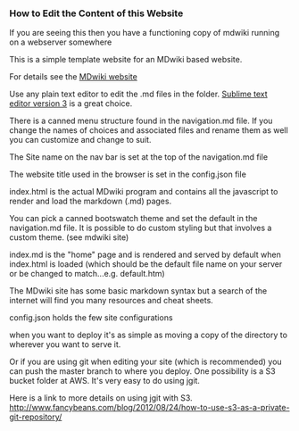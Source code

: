 ### How to Edit the Content of this Website

If you are seeing this then you have a functioning copy of mdwiki running on a webserver somewhere

This is a simple template website for an MDwiki based website.

For details see the [MDwiki website](http://dynalon.github.io/mdwiki/#!index.md)

Use any plain text editor to edit the .md files in the folder.  [Sublime text editor version 3](http://www.sublimetext.com/) is a great choice. 

There is a canned menu structure found in the navigation.md file.  If you change the names of choices and associated files and rename them as well you can customize and change to suit.

The Site name on the nav bar is set at the top of the navigation.md file

The website title used in the browser is set in the config.json file

index.html is the actual MDwiki program and contains all the javascript to render and load the markdown (.md) pages.

You can pick a canned bootswatch theme and set the default in the navigation.md file.   It is possible to do custom styling but that involves a custom theme.  (see mdwiki site)

index.md is the "home" page and is rendered and served by default when index.html is loaded (which should be the default file name on your server or be changed to match...e.g. default.htm)

The MDwiki site has some basic markdown syntax but a search of the internet will find you many resources and cheat sheets.

config.json holds the few site configurations

when you want to deploy it's as simple as moving a copy of the directory to wherever you want to serve it.

Or if you are using git when editing your site (which is recommended) you can push the master branch to where you deploy.   One possibility is a S3 bucket folder at AWS.  It's very easy to do using jgit.

Here is a link to more details on using jgit with S3.
http://www.fancybeans.com/blog/2012/08/24/how-to-use-s3-as-a-private-git-repository/







